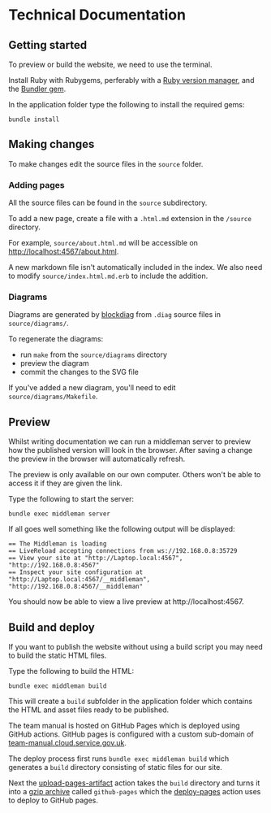 # Technical Documentation

## Getting started

To preview or build the website, we need to use the terminal.

Install Ruby with Rubygems, perferably with a [Ruby version manager][rvm],
and the [Bundler gem][bundler].

In the application folder type the following to install the required gems:

```
bundle install
```

## Making changes

To make changes edit the source files in the `source` folder.

### Adding pages

All the source files can be found in the
`source` subdirectory.

To add a new page, create a file with a `.html.md` extension in the `/source` directory.

For example, `source/about.html.md` will be accessible on <http://localhost:4567/about.html>.

A new markdown file isn't automatically included in the index. We also need to modify `source/index.html.md.erb` to include the addition.

### Diagrams

Diagrams are generated by
[blockdiag](http://blockdiag.com/en/blockdiag/index.html) from `.diag` source
files in `source/diagrams/`.

To regenerate the diagrams:
- run `make` from the `source/diagrams` directory
- preview the diagram
- commit the changes to the SVG file

If you've added a new diagram, you'll need to edit `source/diagrams/Makefile`.

## Preview

Whilst writing documentation we can run a middleman server to preview how the
published version will look in the browser. After saving a change the preview in
the browser will automatically refresh.

The preview is only available on our own computer. Others won't be able to
access it if they are given the link.

Type the following to start the server:

```
bundle exec middleman server
```

If all goes well something like the following output will be displayed:

```
== The Middleman is loading
== LiveReload accepting connections from ws://192.168.0.8:35729
== View your site at "http://Laptop.local:4567", "http://192.168.0.8:4567"
== Inspect your site configuration at "http://Laptop.local:4567/__middleman", "http://192.168.0.8:4567/__middleman"
```

You should now be able to view a live preview at http://localhost:4567.

## Build and deploy

If you want to publish the website without using a build script you may need to
build the static HTML files.

Type the following to build the HTML:

```
bundle exec middleman build
```

This will create a `build` subfolder in the application folder which contains
the HTML and asset files ready to be published.

[rvm]: https://www.ruby-lang.org/en/documentation/installation/#managers
[bundler]: http://bundler.io/

The team manual is hosted on GitHub Pages which is deployed using GitHub actions. GitHub pages is configured with a custom sub-domain of [team-manual.cloud.service.gov.uk](team-manual.cloud.service.gov.uk/).

The deploy process first runs `bundle exec middleman build` which generates a `build` directory consisting of static files for our site. 

Next the [upload-pages-artifact](https://github.com/actions/upload-pages-artifact) action takes the `build` directory and turns it into a [gzip archive](https://en.wikipedia.org/wiki/Gzip) called `github-pages` which the [deploy-pages](https://github.com/actions/deploy-pages) action uses to deploy to GitHub pages.